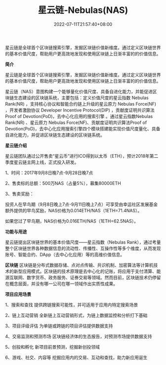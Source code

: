 ﻿---
weight: 
title: "星云链-Nebulas(NAS)"
description: "星云链是全球首个区块链搜索引擎，发掘区块链价值新维度。通过定义区块链世界的基本价值尺度，帮助用户更高效地发现和使用区块链上日渐丰富的的价值信息。"
date: 2022-07-11T21:57:40+08:00
lastmod: 2022-07-11T16:45:40+08:00
draft: false
authors: ["yangsi"]
featuredImage: "xingyunlian-nebulasnas.webp"
link: "https://www.nebulas.io/   https://baike.baidu.com/item/%E6%98%9F%E4%BA%91%E9%93%BE/22415295?fr=aladdin"
tags: ["数字代币","星云链-Nebulas(NAS)"]
categories: ["navigation"]
navigation: ["数字代币"]
lightgallery: true
toc: true
pinned: false
recommend: false
recommend1: false
---
星云链是全球首个区块链搜索引擎，发掘区块链价值新维度。通过定义区块链世界的基本价值尺度，帮助用户更高效地发现和使用区块链上日渐丰富的的价值信息。

**简介**

星云链是全球首个区块链搜索引擎，发掘区块链价值新维度。通过定义区块链世界的基本价值尺度，帮助用户更高效地发现和使用区块链上日渐丰富的的价值信息。

星云链（NAS）意图构建一个能够量化价值尺度、具备自进化能力，并能促进区块链生态建设的区块链系统，主要包括：定义价值尺度的星云指数 Nebulas Rank(NR) ，支持核心协议和智能合约链上升级的星云原力 Nebulas Force(NF) ，开发者激励协议 Developer Incentive Protocol(DIP) ，贡献度证明共识算法 Proof of Devotion(PoD)，去中心化应用的搜索引擎 。通过星云指数Nebulas Rank(NR) 、星云原力 Nebulas Force(NF)、贡献度证明共识算法Proof of Devotion(PoD)，去中心化应用搜索引擎四个模块搭建能实现价值尺度量化、具备自进化能力，并促进区块链生态建设的区块链系统。

**星云链介绍**

星云链团队通过公开售卖“星云币”进行ICO得到以太币（ETH），预计2018年第二季度星云链主网上线，正式投入研发。

1、时间：2017年9月8日晚7点-9月28日晚7点

2、售卖标的总额：500万NAS（占量5%），募集80000ETH

3、售卖奖励：

投资人在早鸟期（9月8日晚上7点-9月11日晚上7点）可享受由幸运社区发展基金额外提供的早鸟奖励，NAS价格为0.014ETH/NAS（1ETH=71.4NAS）。

如果您过了早鸟期，NAS价格为0.016ETH/NAS（1ETH=62.5NAS）。

**功能与用途**

星云链提出区块链世界的基本价值尺度——星云指数（Nebulas Rank），通过考量整个区块链世界各种数据信息的流动性、传播性、互操作性等多个维度，从而发现账号、智能合约、DApp（去中心化应用）等的高维价值信息。

**区块链**
区块链是分布式数据存储、点对点传输、共识机制、加密算法等计算机技术的新型应用模式。区块链的技术原理是去中心化的记账，将应用于支付清算、能源互联网、数字货币、政务服务、证券交易等领域。然而目前，区块链技术仍停留在概念层面，并没有哪一公司在哪一领域作出实质性成果。

**项目应用场景**

1、搜索和查找
提供跨链搜索可能性，并可适用于应用内特定搜索场景

2、链上互动营销
全新链上互动营销形式，为链上数据监控和分析打下基础

3、项目评级评估
为单链或跨链的项目评估提供数据支持

4、交易监测和预测市场
区块链经济体的生态报告，对预测市场提供数据支持

5、创投和孵化
新项目前景预测，挖掘新创投领域

6、游戏、社交、内容等
挖掘应用内的交易、互动和查找，助力新应用诞生